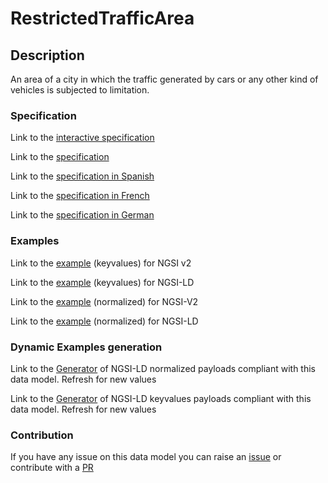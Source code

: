 # RestrictedTrafficArea

## Description 

An area of a city in which the traffic generated by cars or any other kind of vehicles is subjected to limitation.
### Specification

Link to the [interactive specification](https://swagger.lab.fiware.org/?url=https://smart-data-models.github.io/dataModel.Transportation/RestrictedTrafficArea/swagger.yaml)

Link to the [specification](https://smart-data-models.github.io/dataModel.Transportation/RestrictedTrafficArea/doc/spec.md)

Link to the [specification in Spanish](https://smart-data-models.github.io/dataModel.Transportation/RestrictedTrafficArea/doc/spec_ES.md)

Link to the [specification in French](https://smart-data-models.github.io/dataModel.Transportation/RestrictedTrafficArea/doc/spec_FR.md)

Link to the [specification in German](https://smart-data-models.github.io/dataModel.Transportation/RestrictedTrafficArea/doc/spec_DE.md)
### Examples

Link to the [example](https://smart-data-models.github.io/dataModel.Transportation/RestrictedTrafficArea/examples/example.json) (keyvalues) for NGSI v2

Link to the [example](https://smart-data-models.github.io/dataModel.Transportation/RestrictedTrafficArea/examples/example.jsonld) (keyvalues) for NGSI-LD

Link to the [example](https://smart-data-models.github.io/dataModel.Transportation/RestrictedTrafficArea/examples/example-normalized.json) (normalized) for NGSI-V2

Link to the [example](https://smart-data-models.github.io/dataModel.Transportation/RestrictedTrafficArea/examples/example-normalized.jsonld) (normalized) for NGSI-LD
### Dynamic Examples generation

Link to the [Generator](https://smartdatamodels.org/extra/ngsi-ld_generator_v0.92.php?schemaUrl=https://raw.githubusercontent.com/smart-data-models/dataModel.Transportation/master/RestrictedTrafficArea/schema.json&email=info@smartdatamodels.org) of NGSI-LD normalized payloads compliant with this data model. Refresh for new values

Link to the [Generator](https://smartdatamodels.org/extra/ngsi-ld_generator_keyvalues_v0.92.php?schemaUrl=https://raw.githubusercontent.com/smart-data-models/dataModel.Transportation/master/RestrictedTrafficArea/schema.json&email=info@smartdatamodels.org) of NGSI-LD keyvalues payloads compliant with this data model. Refresh for new values
### Contribution

 If you have any issue on this data model you can raise an [issue](https://github.com/smart-data-models/dataModel.Transportation/issues)  or contribute with a [PR](https://github.com/smart-data-models/dataModel.Transportation/pulls)
